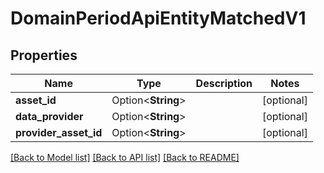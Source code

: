 # DomainPeriodApiEntityMatchedV1

## Properties

Name | Type | Description | Notes
------------ | ------------- | ------------- | -------------
**asset_id** | Option<**String**> |  | [optional]
**data_provider** | Option<**String**> |  | [optional]
**provider_asset_id** | Option<**String**> |  | [optional]

[[Back to Model list]](../README.md#documentation-for-models) [[Back to API list]](../README.md#documentation-for-api-endpoints) [[Back to README]](../README.md)


